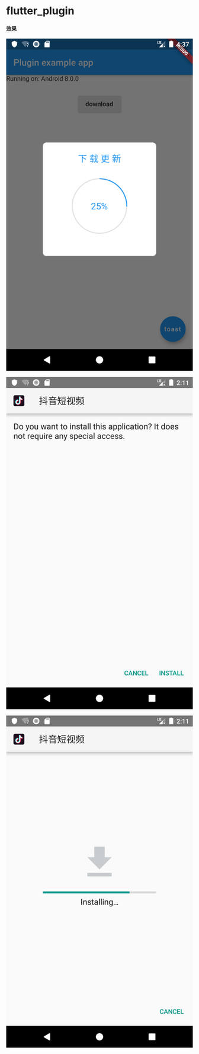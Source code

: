 # flutter_plugin
#### 效果
![](https://github.com/huangsir0/flutter_plugin/blob/master/flutter_plugin_demo/flutter_plugin/example/images/1.png?raw=true)

![](https://github.com/huangsir0/flutter_plugin/blob/master/flutter_plugin_demo/flutter_plugin/example/images/2.png?raw=true)


![](https://github.com/huangsir0/flutter_plugin/blob/master/flutter_plugin_demo/flutter_plugin/example/images/3.png?raw=true)
